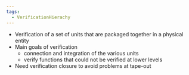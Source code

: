 ```yaml
---
tags:
  - VerificationHierachy
---
```


- Verification of a set of units that are packaged together in a physical entity
- Main goals of verification
	- connection and integration of the various units
	- verify functions that could not be verified at lower levels
- Need verification closure to avoid problems at tape-out